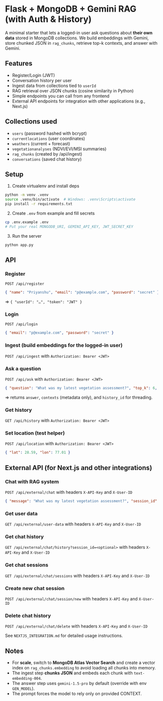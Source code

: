 # Flask + MongoDB + Gemini RAG (with Auth & History)

A minimal starter that lets a logged-in user ask questions about **their own data** stored in MongoDB collections. 
We build embeddings with Gemini, store chunked JSON in `rag_chunks`, retrieve top-k contexts, and answer with Gemini.

## Features
- Register/Login (JWT)
- Conversation history per user
- Ingest data from collections tied to `userId`
- RAG retrieval over JSON chunks (cosine similarity in Python)
- Simple endpoints you can call from any frontend
- External API endpoints for integration with other applications (e.g., Next.js)

## Collections used
- `users` (password hashed with bcrypt)
- `currentlocations` (user coordinates)
- `weathers` (current + forecast)
- `vegetationanalyses` (NDVI/EVI/MSI summaries)
- `rag_chunks` (created by /api/ingest)
- `conversations` (saved chat history)

## Setup

1) Create virtualenv and install deps
```bash
python -m venv .venv
source .venv/bin/activate  # Windows: .venv\Scripts\activate
pip install -r requirements.txt
```

2) Create `.env` from example and fill secrets
```bash
cp .env.example .env
# Put your real MONGODB_URI, GEMINI_API_KEY, JWT_SECRET_KEY
```

3) Run the server
```bash
python app.py
```

## API

### Register
`POST /api/register`
```json
{ "name": "Priyanshu", "email": "p@example.com", "password": "secret" }
```
=> `{ "userId": "…", "token": "JWT" }`

### Login
`POST /api/login`
```json
{ "email": "p@example.com", "password": "secret" }
```

### Ingest (build embeddings for the logged-in user)
`POST /api/ingest` with `Authorization: Bearer <JWT>`

### Ask a question
`POST /api/ask` with `Authorization: Bearer <JWT>`
```json
{ "question": "What was my latest vegetation assessment?", "top_k": 6, "history_id": "<optional>" }
```
=> returns `answer`, `contexts` (metadata only), and `history_id` for threading.

### Get history
`GET /api/history` with `Authorization: Bearer <JWT>`

### Set location (test helper)
`POST /api/location` with `Authorization: Bearer <JWT>`
```json
{ "lat": 28.59, "lon": 77.01 }
```

## External API (for Next.js and other integrations)

### Chat with RAG system
`POST /api/external/chat` with headers `X-API-Key` and `X-User-ID`
```json
{ "message": "What was my latest vegetation assessment?", "session_id": "<optional>" }
```

### Get user data
`GET /api/external/user-data` with headers `X-API-Key` and `X-User-ID`

### Get chat history
`GET /api/external/chat/history?session_id=<optional>` with headers `X-API-Key` and `X-User-ID`

### Get chat sessions
`GET /api/external/chat/sessions` with headers `X-API-Key` and `X-User-ID`

### Create new chat session
`POST /api/external/chat/session/new` with headers `X-API-Key` and `X-User-ID`

### Delete chat history
`POST /api/external/chat/delete` with headers `X-API-Key` and `X-User-ID`

See `NEXTJS_INTEGRATION.md` for detailed usage instructions.

## Notes
- For **scale**, switch to **MongoDB Atlas Vector Search** and create a vector index on `rag_chunks.embedding` to avoid loading all chunks into memory.
- The ingest step **chunks JSON** and embeds each chunk with `text-embedding-004`.
- The answer step uses `gemini-1.5-pro` by default (override with env `GEN_MODEL`). 
- The prompt forces the model to rely only on provided CONTEXT.
